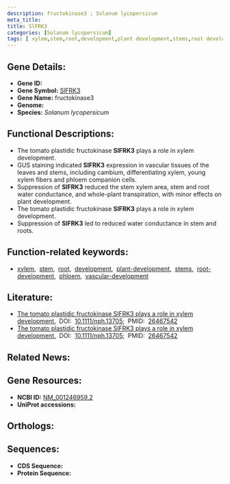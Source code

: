 ```yaml
---
description: fructokinase3 ; Solanum lycopersicum
meta_title:
title: SlFRK3
categories: [Solanum lycopersicum]
tags: [ xylem,stem,root,development,plant development,stems,root development,phloem,vascular development ]
---
```


## Gene Details:
- **Gene ID:** []()
- **Gene Symbol:** <u>SlFRK3</u>
- **Gene Name:** fructokinase3
- **Genome:** []()
- **Species:** *Solanum lycopersicum*

## Functional Descriptions:
   - The tomato plastidic fructokinase **SlFRK3** plays a role in xylem development.
   - GUS staining indicated **SlFRK3** expression in vascular tissues of the leaves and stems, including cambium, differentiating xylem, young xylem fibers and phloem companion cells.
   - Suppression of **SlFRK3** reduced the stem xylem area, stem and root water conductance, and whole-plant transpiration, with minor effects on plant development.
   - The tomato plastidic fructokinase **SlFRK3** plays a role in xylem development.
   - Suppression of **SlFRK3** led to reduced water conductance in stem and roots.

## Function-related keywords:
   - [xylem](/tags/xylem/),&nbsp;&nbsp;[stem](/tags/stem/),&nbsp;&nbsp;[root](/tags/root/),&nbsp;&nbsp;[development](/tags/development/),&nbsp;&nbsp;[plant-development](/tags/plant-development/),&nbsp;&nbsp;[stems](/tags/stems/),&nbsp;&nbsp;[root-development](/tags/root-development/),&nbsp;&nbsp;[phloem](/tags/phloem/),&nbsp;&nbsp;[vascular-development](/tags/vascular-development/)

## Literature:
   - [The tomato plastidic fructokinase SlFRK3 plays a role in xylem development.](https://doi.org/10.1111/nph.13705)&nbsp;&nbsp;DOI:&nbsp;&nbsp;[10.1111/nph.13705](https://doi.org/10.1111/nph.13705);&nbsp;&nbsp;PMID:&nbsp;&nbsp;[26467542](https://pubmed.ncbi.nlm.nih.gov/26467542/)
   - [The tomato plastidic fructokinase SlFRK3 plays a role in xylem development.](https://doi.org/10.1111/nph.13705)&nbsp;&nbsp;DOI:&nbsp;&nbsp;[10.1111/nph.13705](https://doi.org/10.1111/nph.13705);&nbsp;&nbsp;PMID:&nbsp;&nbsp;[26467542](https://pubmed.ncbi.nlm.nih.gov/26467542/)

## Related News:

## Gene Resources:
- **NCBI ID:**  [NM_001246959.2](https://www.ncbi.nlm.nih.gov/gene/?term=NM_001246959.2)
- **UniProt accessions:**  [](https://www.uniprot.org/uniprotkb//entry)

## Orthologs:

## Sequences:
- **CDS Sequence:**
- **Protein Sequence:**
